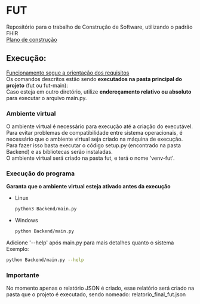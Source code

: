 # FUT  
Repositório para o trabalho de Construção de Software, utilizando o padrão FHIR  
[Plano de construção](https://github.com/LeonardoCFilho/fut/blob/main/Documentacao/Plano_de_construcao.md)  
## Execução:  
[Funcionamento segue a orientação dos requisitos](https://github.com/kyriosdata/construcao-2025-01/blob/main/docs/fut.md#ilustração-de-usos)  
Os comandos descritos estão sendo **executados na pasta principal do projeto** (fut ou fut-main):  
Caso esteja em outro diretório, utilize **endereçamento relativo ou absoluto** para executar o arquivo main.py.

### Ambiente virtual
O ambiente virtual é necessário para execução até a criação do executável.  
Para evitar problemas de compatibilidade entre sistema operacionais, é necessário que o ambiente virtual seja criado na máquina de execução.  
Para fazer isso basta executar o código setup.py (encontrado na pasta Backend) e as bibliotecas serão instaladas.  
O ambiente virtual será criado na pasta fut, e terá o nome 'venv-fut'.  

### Execução do programa
**Garanta que o ambiente virtual esteja ativado antes da execução**
- Linux  
  ```bash  
  python3 Backend/main.py  
  ```
- Windows  
  ```bash  
  python Backend/main.py  
  ```
Adicione '--help' após main.py para mais detalhes quanto o sistema
Exemplo:  
  ```bash  
  python Backend/main.py --help
  ```

### **Importante**
No momento apenas o relatório JSON é criado, esse relatório será criado na pasta que o projeto é executado, sendo nomeado: relatorio_final_fut.json
